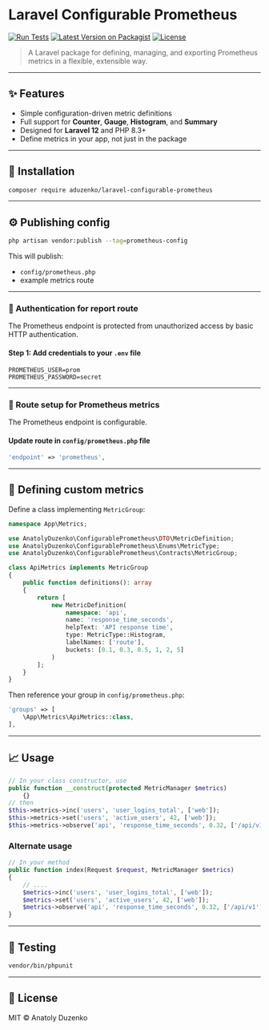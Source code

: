 # Laravel Configurable Prometheus

[![Run Tests](https://github.com/anatolyduzenko/laravel-configurable-prometheus/actions/workflows/run-tests.yml/badge.svg)](https://github.com/anatolyduzenko/laravel-configurable-prometheus/actions/workflows/run-tests.yml)
[![Latest Version on Packagist](https://img.shields.io/packagist/v/aduzenko/laravel-configurable-prometheus.svg?style=flat-square)](https://packagist.org/packages/aduzenko/laravel-configurable-prometheus)
[![License](https://img.shields.io/github/license/aduzenko/laravel-configurable-prometheus.svg?style=flat-square)](LICENSE)

> A Laravel package for defining, managing, and exporting Prometheus metrics in a flexible, extensible way.

---

## ✨ Features

- Simple configuration-driven metric definitions
- Full support for **Counter**, **Gauge**, **Histogram**, and **Summary**
- Designed for **Laravel 12** and PHP 8.3+
- Define metrics in your app, not just in the package

---

## 🚀 Installation

```bash
composer require aduzenko/laravel-configurable-prometheus
```

---

## ⚙️ Publishing config

```bash
php artisan vendor:publish --tag=prometheus-config
```

This will publish:

- `config/prometheus.php`
- example metrics route

---

### 🔐 Authentication for report route

The Prometheus endpoint is protected from unauthorized access by basic HTTP authentication.

#### Step 1: Add credentials to your `.env` file

```env
PROMETHEUS_USER=prom
PROMETHEUS_PASSWORD=secret
```

---

### 📡 Route setup for Prometheus metrics

The Prometheus endpoint is configurable.

#### Update route in `config/prometheus.php` file

```php
'endpoint' => 'prometheus',
```

---

## 🧩 Defining custom metrics

Define a class implementing `MetricGroup`:

```php
namespace App\Metrics;

use AnatolyDuzenko\ConfigurablePrometheus\DTO\MetricDefinition;
use AnatolyDuzenko\ConfigurablePrometheus\Enums\MetricType;
use AnatolyDuzenko\ConfigurablePrometheus\Contracts\MetricGroup;

class ApiMetrics implements MetricGroup
{
    public function definitions(): array
    {
        return [
            new MetricDefinition(
                namespace: 'api',
                name: 'response_time_seconds',
                helpText: 'API response time',
                type: MetricType::Histogram,
                labelNames: ['route'],
                buckets: [0.1, 0.3, 0.5, 1, 2, 5]
            )
        ];
    }
}
```

Then reference your group in `config/prometheus.php`:

```php
'groups' => [
    \App\Metrics\ApiMetrics::class,
],
```

---

## 📈 Usage

```php
// In your class constructor, use
public function __construct(protected MetricManager $metrics)
    {}
// then
$this->metrics->inc('users', 'user_logins_total', ['web']);
$this->metrics->set('users', 'active_users', 42, ['web']);
$this->metrics->observe('api', 'response_time_seconds', 0.32, ['/api/v1']);
```

### Alternate usage

```php
// In your method
public function index(Request $request, MetricManager $metrics)
{
    // ....
    $metrics->inc('users', 'user_logins_total', ['web']);
    $metrics->set('users', 'active_users', 42, ['web']);
    $metrics->observe('api', 'response_time_seconds', 0.32, ['/api/v1']);
}
```

---

## 🧪 Testing

```bash
vendor/bin/phpunit
```

---

## 📄 License

MIT © Anatoly Duzenko
